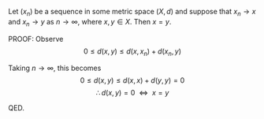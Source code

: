 Let $(x_n)$ be a sequence in some metric space $(X,d)$ and suppose that $x_n\to x$ and $x_n\to y$ as $n\to\infty$, where $x,y\in X$. Then $x=y$.

PROOF: Observe $$0\leq d(x,y)\leq d(x,x_n)+d(x_n,y)$$

Taking $n\to\infty$, this becomes $$0\leq d(x,y)\leq d(x,x)+d(y,y)=0$$
$$\therefore d(x,y)=0~~\Leftrightarrow~~x=y$$

QED.